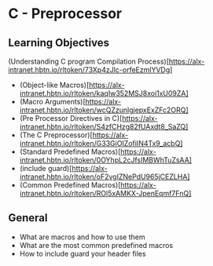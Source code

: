 # C - Preprocessor

## Learning Objectives

(Understanding C program Compilation Process)[https://alx-intranet.hbtn.io/rltoken/73Xp4zJlc-orfeEzmlYVDg]
* (Object-like Macros)[https://alx-intranet.hbtn.io/rltoken/kaqIw352MSJ8xoi1xU09ZA]
* (Macro Arguments)[https://alx-intranet.hbtn.io/rltoken/wcQZzunlgjepxExZFc2ORQ]
* (Pre Processor Directives in C)[https://alx-intranet.hbtn.io/rltoken/S4zfCHzg82fUAxdt8_SaZQ]
* (The C Preprocessor)[https://alx-intranet.hbtn.io/rltoken/G33GiOIZofiIN4Tx9_acbQ]
* (Standard Predefined Macros)[https://alx-intranet.hbtn.io/rltoken/0OYhpL2cJfsIMBWhTuZsAA]
* (include guard)[https://alx-intranet.hbtn.io/rltoken/oF2vgIZNePdU965jCEZLHA]
* (Common Predefined Macros)[https://alx-intranet.hbtn.io/rltoken/ROl5xAMKX-JpenEqmf7FnQ]

## General

* What are macros and how to use them
* What are the most common predefined macros
* How to include guard your header files

